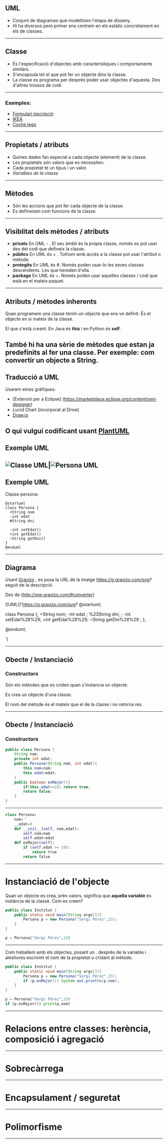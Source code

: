 ## UML
- Conjunt de diagrames  que modelitzen l'etapa de disseny.
- Hi ha diversos però primer ens centrem en els estàtic concretament en els de classes.
---
## Classe
 - És l'especificació d'objectes amb característiques i comportaments similars.
 - S'encapsula tot el que pot fer un objecte dins la classe.
 - La classe es programa per després poder usar objectes d'aquesta. Des d'altres trossos de codi.
---
### Exemples:  
- [Formulari inscripció](https://alacarral.net/images/documents/estiu2017/inscripcio_estiu_2017.pdf)
- [IKEA](https://www.ikea.com/es/es/assembly_instructions/alex-cajonera__AA-844481-2_pub.pdf)
- [Coche lego](https://www.lego.com/biassets/bi/4639848.pdf)
---
## Propietats / atributs
- Quines dades fan especial a cada objecte (element) de la classe.
- Les propietats són valors que es necessiten.
- Cada propietat té un tipus i un valor.
- *Variables de la classe*
--- 
## Mètodes
- Són les accions que pot fer cada objecte de la classe.
- Es defineixen com funcions de la classe.
--- 
## Visiblitat dels mètodes / atributs
- **privats** En UML - . El seu àmbit és la pròpia classe, només es pot usar des del codi que defineix la classe.
- **públics** En UML és + . Tothom amb accés a la classe pot usar l'atribut o mètode.
- **protegits** En UML és #. Només poden usar-lo les seves classes descendents. Les que hereden d'ella.
- **package** En UML és ~. Només poden usar aquelles classes / codi que està en el mateix paquet.
---
## Atributs / mètodes inherents 
Quan programem una classe tenim un objecte que ens ve definit. És el objecte en si mateix de la classe. 

El que s'està creant. En Java és **this** i en Python és **self**.

També hi ha una sèrie de mètodes que estan ja predefinits al fer una classe. Per exemple: com convertir un objecte a String.
---
## Traducció a UML
Usarem eines gràfiques:
- [Extensió per a Eclipse] (https://marketplace.eclipse.org/content/uml-designer)
- Lucid Chart (incorporat al Drive)
- [Draw.io](http://www.draw.io)

O qui vulgui codificant usant [PlantUML](http://plantuml.com/class-diagram)
--- 
## Exemple UML
![Classe UML](ClasseUML.png)|![Persona UML](PersonaUML.png)
---
## Exemple UML
Classe persona:
```planUML
@startuml
class Persona {
  +String nom
  -int edat 
  #String dni
  
  -int setEdat()
  +int getEdat()
  ~String getDni()	
}
@enduml
```
---
## Diagrama 
Usant [Gravizo](http://ww.gravizo.com) , es posa la URL de la imatge https://g.gravizo.com/svg? seguit de la descripció.

Des de (http://ww.gravizo.com/#converter)

![UML]('https://g.gravizo.com/svg?
@startuml;

class Persona {;
  +String nom;
  -int edat ;
  %23String dni;
  ;
  -int setEdat%28%29;
  +int getEdat%28%29;
  ~String getDni%28%29	;
};

@enduml;
            
')

---
## Obecte / Instanciació
### Constructors
Són els mètodes que es criden quan s'instancia un objecte. 

Es crea un objecte d'una classe.

El nom del mètode és el mateix que el de la classe i no retorna res.

---
## Obecte / Instanciació
### Constructors
```java
public class Persona {
	String nom;
	private int edat;
	public Persona(String nom, int edat){
		this.nom=nom;
		this.edat=edat;
	}
	public boolean esMajor(){
		if(this.edat>=18) return true;
		return false;
	}
}
```
---
```python
class Persona: 
	nom=''
	__edat=0
	def __init__(self, nom,edat):
		self.nom=nom
		self.edat=edat
	def esMajor(self):
		if (self.edat >= 18):
			return true
		return false			
```
---
# Instanciació de l'objecte
Quan un objecte es crea, prèn valors, significa que **aquella variable** és instància de la classe.
Com es creen?
```java
public class Institut {
	public static void main(String args[]){
		Persona p = new Persona("Sergi Pérez",23);
	}
}
```
```python
p = Persona("Sergi Pérez",23)
```
--- 
Com treballem amb els objectes, posant un . després de la variable i aleshores escrivint el nom de la propietat o cridant al mètode.
```java
public class Institut {
	public static void main(String args[]){
		Persona p = new Persona("Sergi Pérez",23);
		if (p.esMajor()) System.out.println(p.nom);
	}
}
```
```python
p = Persona("Sergi Pérez",23)
if (p.esMajor()) print(p.nom)
```
--- 
# Relacions entre classes: herència, composició i agregació
---
# Sobrecàrrega
---
# Encapsulament / seguretat
---
# Polimorfisme
--- 
